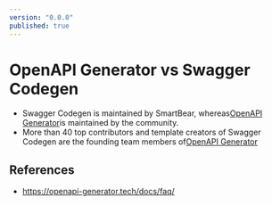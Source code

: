 ```yaml
---
version: "0.0.0"
published: true
---
```

# OpenAPI Generator vs Swagger Codegen
- Swagger Codegen is maintained by SmartBear, whereas[OpenAPI Generator](./OpenAPI%20Generator.md)is maintained by the community.
- More than 40 top contributors and template creators of Swagger Codegen are the founding team members of[OpenAPI Generator](./OpenAPI%20Generator.md)

## References
- https://openapi-generator.tech/docs/faq/
